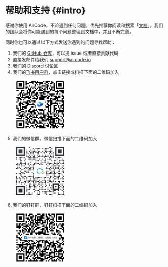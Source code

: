 # 帮助和支持 {#intro}

感谢你使用 AirCode，不论遇到任何问题，优先推荐你阅读和搜索「[文档](https://docs.aircode.io)」。我们的团队会将你可能遇到的每个问题整理到文档中，并且不断完善。

同时你也可以通过以下方式发送你遇到的问题寻找帮助：

1. 我们的 [GitHub 仓库](https://github.com/aircodelabs/aircode)，可以提 issue 或者直接贡献代码
2. 直接发邮件给我们 support@aircode.io
3. 我们的 [Discord 讨论区](https://discord.com/invite/XrMVdYdEuY)
4. 我们的[飞书用户群](https://applink.feishu.cn/client/chat/chatter/add_by_link?link_token=6dem4ab3-d523-4562-9c63-9fb46d565b10)，点击链接或扫描下面的二维码加入

<img src="../public/_images/help/feishu.png" width="160px" style="margin-left:30px;"/>

5. 我们的微信群，微信扫描下面的二维码加入

<img src="../public/_images/help/weixin.png" width="160px" style="margin-left:30px;"/>

6. 我们的钉钉群，钉钉扫描下面的二维码加入

<img src="../public/_images/help/dingding.png" width="160px" style="margin-left:30px;"/>

